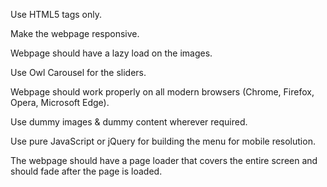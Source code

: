 Use HTML5 tags only.

Make the webpage responsive. 

Webpage should have a lazy load on the images.

Use Owl Carousel for the sliders.

Webpage should work properly on all modern browsers (Chrome, Firefox, Opera, Microsoft Edge).

Use dummy images & dummy content wherever required.

Use pure JavaScript or jQuery for building the menu for mobile resolution.

The webpage should have a page loader that covers the entire screen and should fade after the page is loaded.